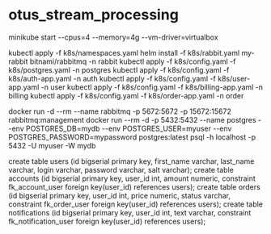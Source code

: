 # otus_stream_processing

minikube start --cpus=4 --memory=4g --vm-driver=virtualbox

kubectl apply -f k8s/namespaces.yaml
helm install -f k8s/rabbit.yaml my-rabbit bitnami/rabbitmq -n rabbit
kubectl apply -f k8s/config.yaml -f k8s/postgres.yaml -n postgres
kubectl apply -f k8s/config.yaml -f k8s/auth-app.yaml -n auth
kubectl apply -f k8s/config.yaml -f k8s/user-app.yaml -n user
kubectl apply -f k8s/config.yaml -f k8s/billing-app.yaml -n billing
kubectl apply -f k8s/config.yaml -f k8s/order-app.yaml -n order





docker run -d --rm --name rabbitmq -p 5672:5672 -p 15672:15672 rabbitmq:management
docker run --rm -d -p 5432:5432 --name postgres --env POSTGRES_DB=mydb --env POSTGRES_USER=myuser --env POSTGRES_PASSWORD=mypassword postgres:latest
psql -h localhost -p 5432 -U myuser -W mydb

create table users (id bigserial primary key, first_name varchar, last_name varchar, login varchar, password varchar, salt varchar);
create table accounts (id bigserial primary key, user_id int, amount numeric, constraint fk_account_user foreign key(user_id) references users);
create table orders (id bigserial primary key, user_id int, price numeric, status varchar, constraint fk_order_user foreign key(user_id) references users);
create table notifications (id bigserial primary key, user_id int, text varchar, constraint fk_notification_user foreign key(user_id) references users);